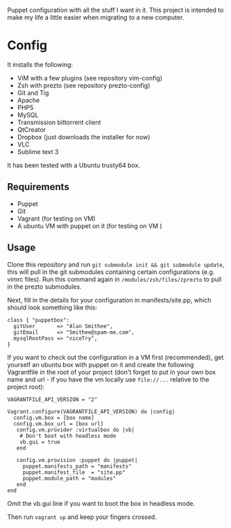 Puppet configuration with all the stuff I want in it. This project is intended to make my life a little easier when migrating to a new computer.

Config
====================

It installs the following:
* ViM with a few plugins  (see repository vim-config)
* Zsh with prezto         (see repository prezto-config)
* Git and Tig
* Apache 
* PHP5
* MySQL
* Transmission bittorrent client
* QtCreator
* Dropbox (just downloads the installer for now)
* VLC
* Sublime text 3

It has been tested with a Ubuntu trusty64 box.

Requirements
------------

* Puppet
* Git
* Vagrant (for testing on VM)
* A ubuntu VM with puppet on it (for testing on VM )



Usage
-----

Clone this repository and run `git submodule init && git submodule update`, this will pull in the git submodules containing certain configurations (e.g. vimrc files). Run this command again in `/modules/zsh/files/zprezto` to pull in the prezto submodules.

Next, fill in the details for your configuration in manifests/site.pp, which should look something like this:

```
class { "puppetbox": 
  gitUser       => "Alan Smithee",
  gitEmail      => "Smithee@spam-me.com",
  mysqlRootPass => "niceTry",
}
```

If you want to check out the configuration in a VM first (recommended), get yourself an ubuntu box with puppet on it and create the following Vagrantfile in the root of your project (don't forget to put in your own box name and url - if you have the vm locally use `file://...` relative to the project root):

```
VAGRANTFILE_API_VERSION = "2"

Vagrant.configure(VAGRANTFILE_API_VERSION) do |config|
  config.vm.box = [box name]
  config.vm.box_url = [box url]
   config.vm.provider :virtualbox do |vb|
    # Don't boot with headless mode
    vb.gui = true
   end

   config.vm.provision :puppet do |puppet|
     puppet.manifests_path = "manifests"
     puppet.manifest_file  = "site.pp"
     puppet.module_path = "modules"
   end
end
```
Omit the vb.gui line if you want to boot the box in headless mode. 

Then run `vagrant up` and keep your fingers crossed.
